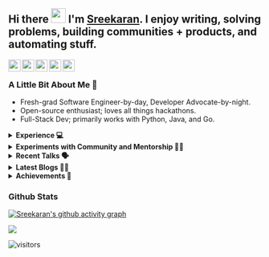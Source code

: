 <!--
**sreekaransrinath/sreekaransrinath** is a ✨ _special_ ✨ repository because its `README.md` (this file) appears on your GitHub profile.

Here are some ideas to get you started:

- 🔭 I’m currently working on ...
- 🌱 I’m currently learning ...
- 👯 I’m looking to collaborate on ...
- 🤔 I’m looking for help with ...
- 💬 Ask me about ...
- 📫 How to reach me: ...
- 😄 Pronouns: ...
- ⚡ Fun fact: ...
- 🌱 I’m currently learning ReactJS, and deep-diving into Deep Learning and Data Science
- 👯 I’m looking to collaborate on projects based on what I'm learning right now
- 🥅 2021 Goals: 
  - Grow my Twitter following and post regular, quality content ([@sk4rn][twitter] ;));
  - Contribute more to Open Source projects;
  - Learn Julia and Golang; 
  - Land my first job; 
  - Get into the MLH Fellowship;
  - Build a habit of blogging, on Hashnode;
- 🔭 I’m currently working on an easy-to-use Content Delivery System
- 😄 Pronouns: He / him
- 📫 How to reach me: I'm most active on Twitter, you can reach me there (feel free to connect on LinkedIn or shoot me an email as well!)
- 👯 I’m looking to collaborate on [Hackathons](https://devpost.com/hackathons). If you like my profile, feel free to get in touch with me!
- ### Connect with me:
[<img align="left" alt="Twitter" src="https://img.shields.io/twitter/follow/sk4rn?color=blue&label=%40sk4rn&logo=twitter&style=for-the-badge"/>][twitter]
[<img align="left" alt="Website" src="https://img.shields.io/website?down_color=red&down_message=offline&style=for-the-badge&up_message=online&url=https%3A%2F%2Fsreekaransrinath.github.io"/>][website]
[<img align="left" alt="Discord" src="https://img.shields.io/discord/384024830988648450?color=blue&label=Discord&logo=discord&style=for-the-badge"/>][discord]
[<img align="left" alt="LinkedIn" src="https://img.shields.io/badge/LinkedIn-0077B5?style=for-the-badge&logo=linkedin&logoColor=white"/>][linkedin]
-->

## Hi there <img src="https://github.com/TheDudeThatCode/TheDudeThatCode/blob/master/Assets/Hi.gif" width="29px"> I'm [Sreekaran][website]. I enjoy writing, solving problems, building communities + products, and automating stuff.
<a href="https://hi.skrn.ml/site->twt">
  <img align="left" width="24px" src="https://cdn.jsdelivr.net/npm/ionicons@5.5.1/dist/ionicons/svg/logo-twitter.svg" style="color:#007bff !important"/>
</a>
<a href="https://sreekaran.com">
  <img align="left" width="24px" src="https://cdn.jsdelivr.net/npm/ionicons@5.5.1/dist/ionicons/svg/planet-outline.svg" style="color:#007bff !important"/>
</a>
<a href="https://hi.skrn.ml/site>li">
  <img align="left" width="24px" src="https://cdn.jsdelivr.net/npm/ionicons@5.5.1/dist/ionicons/svg/logo-linkedin.svg" style="color:#007bff !important"/>
</a>
<a href="mailto:sreekaran.srinath@gmail.com">
  <img align="left" width="24px" src="https://cdn.jsdelivr.net/npm/ionicons@5.5.1/dist/ionicons/svg/send-outline.svg" style="color:#007bff !important"/>
</a>
<a href="https://hi.skrn.ml/site>insta">
  <img align="left" width="24px" src="https://cdn.jsdelivr.net/npm/ionicons@5.5.1/dist/ionicons/svg/logo-instagram.svg" style="color:#007bff !important"/>
</a>
<br>

### A Little Bit About Me 📎
- Fresh-grad Software Engineer-by-day, Developer Advocate-by-night.
- Open-source enthusiast; loves all things hackathons.
- Full-Stack Dev; primarily works with Python, Java, and Go.

<details>
  <summary><b>Experience 💻</b></summary>
<ul> 
  <li> Developer Advocate at <a href="https://dasha.ai">Dasha AI</a>.
  <li> Software Engineer at <a href="https://codemantra.com">codemantra</a>.
  <li> Software Product Engineer and Data Analyst Intern at <a href="https://linkedin.com/company/spi-edge">SPI Edge</a> - Designed & implemented an end-to-end system to monitor & analyze habit formation using atomic habit principles & deployed the app to over 200 employees, resulting in a 50% increase in employee habit streaks. Developed a dashboard to track, analyze, & present metrics in real-time. 
  <li> Software Engineer Intern at <a href="https://rolocrm.in">RoloCRM</a> - Designed, developed, tested, and deployed a system to automate lead generation and scheduling of more than 50,000 email campaigns using Python and Sendy. Reduced effort to send out campaigns by 85% & saved nearly 5000 people-hours. 
  <li> Software Engineer Intern at <a href="https://serendip.co">Serendip</a> - Redesigned and built a website, which serves as the primary point of contact with consumers from scratch, and gained experience in Figma, Canva, and SEO Optimization. Contributed to their app’s codebase in React Native. 
  <li> Head of Web Development at Pranav 2019, a national-level technical symposium.
</ul>
</details>

<details>
  <summary><b>Experiments with Community and Mentorship 🙌🏼</b></summary>
  <ul>
    <li> Mentor & Judge at <a href="https://mlh.io">Major League Hacking</a> - Mentored students and judged submissions at MLH-hosted events.
    <li> Hackathon Ambassador at <a href="https://angelhack.com">AngelHack</a>.
    <li> Data Science Bootcamp Mentor at <a href="https://diya-research.org">Data Inspired Young Analysts</a> - Mentored a batch of ~10 students towards learning from scratch Python and the basics of data science in the space of a month-long winter bootcamp, with the goal of building a loan application classifier.
  <li> Co-Lead of Incubation at <a href="https://linkedin.com/company/spi-edge">SPI Edge</a> - Oversaw, led, and mentored 15 hackathon-winning teams in turning their projects into potential start-ups.
  <li> Mentor/Judge at 30+ <a href="https://skrn.ml/#Hackathons">hackathons</a>, including <a href="https://makeharvard.io">MakeHarvard</a>, <a href="https://tamuhack.com">TAMUhack</a>, <a href="https://hackdavis.io">HackDavis</a>, <a href="https://sfhacks.io">SF Hacks</a>.
    <li> Project Co-ordinator (Hackathons and Events) at Madras HackerSpace - Organized a hackathon themed around fundraising platforms. Conducted workshops and talks centered around helping newbie programmers.
      <li> Mentor at <a href="https://cs50.harvard.edu/">Harvard CS50's 2021 Seminars</a>.
    <li> Event Co-ordinator (Hackathon and Coding Challenge) at Pranav 2019 - Organized, coordinated, designed questions and tests, and pulled off the Code Mantra at Pranav 2019, a national level technical symposium, which saw a total of over 500 participants.
      <li> Mentor at <a href="https://devscript.tech">DevScript Winter of Code</a> - Mentored students in DevScript Winter of Code to contribute to open-source projects.
  </ul>
</details>

<details>
  <summary><b>Recent Talks 🗣️</b></summary>
  <ul>
    <li> <a href="https://hi.skrn.ml/site->twt">Growing With Open-Source with Matt Rickard</a>
<li> <a href="https://www.youtube.com/watch?v=d8Q8hnMk_U8">Building a great Resume as a Student in STEM</a>
    <li> <a href="https://youtu.be/iL9oDsmSE_g">Building a Social Profile as a Developer</a>
    <li> <a href="https://youtu.be/ZwP-BWEUTDo">Leveraging Communities as a Student Dev</a>
    <li> Apart from these, I go on <a href="https://hi.skrn.ml/site->twt">Twitter Spaces</a> every week to talk about all things tech, hackathons, open-source, and community.
  </ul>
</details>

<details>
  <summary><b>Latest Blogs ✍🏼</b></summary>
  <ul>
    <li><a href="https://blog.skrn.ml/hackathons-101">Hackathons 101</a>
  </ul>
</details>

<details>
  <summary><b>Achievements 🚀</b></summary>
  <ul>
    <li> Winner - Linux Foundation Dan Kohn Scholarship (KubeCon NA 2021)
    <li> #3 Worldwide among 65,000+ Hackers at <a href="https://mlh.io">Major League Hacking</a>'s <a href="https://localhackday.mlh.io">Local Hack Day: Build</a>.
    <li> #1 of 4500+ teams, <a href="https://wonsulting.com/project-2020">Wonsulting Project 2020</a> (Wonsuting4WorldLiteracy - raised >COL$3.5M for education of disadvantaged children in Colombia).
    <li> Winner (out of 100+ teams), <a href="https://mlh.io">MLH</a>'s <a href="https://organize.mlh.io/participants/events/6397-impractical-hackers">Impractical Hackers</a> Hackathon.
    <li> Winner (out of 100+ teams), <a href="https://mlh.io">MLH</a>'s <a href="https://organize.mlh.io/participants/events/6531-corgihacks">CorgiHacks</a> Hackathon.
<li> #1 (out of 120 submissions), E^3 (intra-uni hackathon).
  </ul>
</details>

### Github Stats
[![Sreekaran's github activity graph](https://activity-graph.herokuapp.com/graph?username=sreekaransrinath&theme=xcode)](https://git.io/sreekaran)

<a href="">
  <img align="center" src="https://github-readme-stats.vercel.app/api/top-langs/?username=sreekaransrinath&layout=compact&title_color=007bff&text_color=e7e7e7&icon_color=007bff&bg_color=171c28" />
</a>

[website]: https://sreekaran.com
[twitter]: https://hi.skrn.ml/site->twt
[linkedin]: https://hi.skrn.ml/site>li
[instagram]: https://hi.skrn.ml/site>insta
[discord]: https://hi.skrn.ml/site>disc

[<img align="left" alt="visitors" src="https://visitor-badge.glitch.me/badge?page_id=sreekaransrinath.sreekaransrinath"/>][website]
